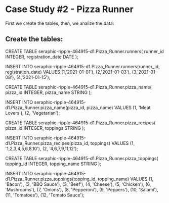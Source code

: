 # Case Study #2 - Pizza Runner
First we create the tables, then, we analize the data:

## Create the tables: 
CREATE TABLE seraphic-ripple-464915-d1.Pizza_Runner.runners(
  runner_id INTEGER,
  registration_date DATE
);

INSERT INTO seraphic-ripple-464915-d1.Pizza_Runner.runners(runner_id, registration_date)
VALUES
  (1,'2021-01-01'),
  (2,'2021-01-03'),
  (3,'2021-01-08'),
  (4,'2021-01-15');


CREATE TABLE seraphic-ripple-464915-d1.Pizza_Runner.pizza_name(
  pizza_id INTEGER,
  pizza_name STRING
);

INSERT INTO seraphic-ripple-464915-d1.Pizza_Runner.pizza_name(pizza_id, pizza_name)
VALUES
(1, 'Meat Lovers'),
(2, 'Vegetarian'); 


CREATE TABLE seraphic-ripple-464915-d1.Pizza_Runner.pizza_recipes(
  pizza_id INTEGER,
  toppings STRING
);

INSERT INTO seraphic-ripple-464915-d1.Pizza_Runner.pizza_recipes(pizza_id, toppings)
VALUES
(1, '1,2,3,4,5,6,8,10'),
(2, '4,6,7,9,11,12'); 


CREATE TABLE seraphic-ripple-464915-d1.Pizza_Runner.pizza_toppings(
  topping_id INTEGER,
  topping_name STRING
);

INSERT INTO seraphic-ripple-464915-d1.Pizza_Runner.pizza_toppings(topping_id, topping_name)
VALUES
  (1, 'Bacon'),
  (2, 'BBQ Sauce'),
  (3, 'Beef'),
  (4, 'Cheese'),
  (5, 'Chicken'),
  (6, 'Mushrooms'),
  (7, 'Onions'),
  (8, 'Pepperoni'),
  (9, 'Peppers'),
  (10, 'Salami'),
  (11, 'Tomatoes'),
  (12, 'Tomato Sauce');
